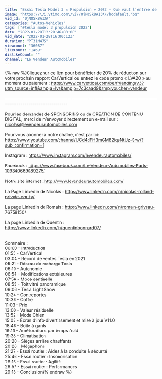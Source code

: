```yaml
---
title: "Essai Tesla Model 3 « Propulsion » 2022 – Que vaut l’entrée de gamme Tesla ?"
image: "https:\/\/i.ytimg.com\/vi\/0jNOSk8AI3A\/hqdefault.jpg"
vid_id: "0jNOSk8AI3A"
categories: "Autos-Vehicles"
tags: ["#tesla model 3 propulsion 2022"]
date: "2022-01-29T12:28:46+03:00"
vid_date: "2022-01-28T16:00:12Z"
duration: "PT31M47S"
viewcount: "36087"
likeCount: "1469"
dislikeCount: ""
channel: "Le Vendeur Automobiles"
---
```

{% raw %}Cliquez sur ce lien pour bénéficier de 20% de réduction sur votre prochain rapport CarVertical ou entrez le code promo « LVA20 » au moment du paiement : <a rel="nofollow" target="blank" href="https://www.carvertical.com/be/fr/landing/v3?utm_source=infl&amp;a=lva&amp;b=7c3caad9&amp;voucher=vendeur">https://www.carvertical.com/be/fr/landing/v3?utm_source=infl&amp;a=lva&amp;b=7c3caad9&amp;voucher=vendeur</a> <br /><br />--------------------------------------------------------------------------------------------------------------<br /><br />Pour les demandes de SPONSORING ou de CREATION DE CONTENU DIGITAL, merci de m’envoyer directement un e-mail sur : nicolas@levendeurautomobiles.com<br /><br />Pour vous abonner à notre chaîne, c'est par ici:<br /><a rel="nofollow" target="blank" href="https://www.youtube.com/channel/UCd4dFH3mGM82iqsNtUz-Srw/?sub_confirmation=1">https://www.youtube.com/channel/UCd4dFH3mGM82iqsNtUz-Srw/?sub_confirmation=1</a><br /><br />Instagram : <a rel="nofollow" target="blank" href="https://www.instagram.com/levendeurautomobiles/">https://www.instagram.com/levendeurautomobiles/</a><br /><br />Facebook : <a rel="nofollow" target="blank" href="https://www.facebook.com/Le-Vendeur-Automobiles-Paris-109340669089275/">https://www.facebook.com/Le-Vendeur-Automobiles-Paris-109340669089275/</a><br /><br />Notre site internet : <a rel="nofollow" target="blank" href="http://www.levendeurautomobiles.com/">http://www.levendeurautomobiles.com/</a><br /><br />La Page Linkedin de Nicolas : <a rel="nofollow" target="blank" href="https://www.linkedin.com/in/nicolas-rolland-private-equity/">https://www.linkedin.com/in/nicolas-rolland-private-equity/</a><br /><br />La page Linkedin de Romain : <a rel="nofollow" target="blank" href="https://www.linkedin.com/in/romain-griveau-76758150/">https://www.linkedin.com/in/romain-griveau-76758150/</a><br /><br />La page Linkedin de Quentin : <a rel="nofollow" target="blank" href="https://www.linkedin.com/in/quentinbonnard07/">https://www.linkedin.com/in/quentinbonnard07/</a><br /><br /><br />Sommaire :<br />00:00 - Introduction <br />01:55 - CarVertical<br />03:04 - Record de ventes Tesla en 2021<br />05:21 - Réseau de recharge Tesla<br />06:10 - Autonomie<br />06:54 - Modifications extérieures<br />07:56 - Mode sentinelle<br />08:55 - Toit vitré panoramique<br />09:06 - Tesla Light Show<br />10:24 - Contreportes<br />10:36 - Coffre<br />11:03 - Prix<br />13:00 - Valeur résiduelle<br />13:52 - Mode Chien<br />15:02 - Écran d’info-divertissement et mise à jour V11.0<br />18:46 - Boîte à gants<br />19:13 - Améliorations par temps froid<br />19:38 - Climatisation<br />20:20 - Sièges arrière chauffants<br />20:28 - Mégaphone<br />21:27 - Essai routier : Aides à la conduite &amp; sécurité<br />25:46 - Essai routier : Insonorisation<br />26:16 - Essai routier : Agilité<br />26:57 - Essai routier : Performances<br />29:18 - Conclusion{% endraw %}
